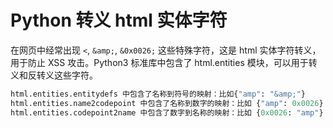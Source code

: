 # Python 转义 html 实体字符

<!--
ID: c82d042c-d200-45f1-9552-db70ecc5651d
Status: publish
Date: 2018-06-22T10:21:00
Modified: 2020-05-16T11:13:43
wp_id: 687
-->

在网页中经常出现 `<`, `&amp;`, `&0x0026;` 这些特殊字符，这是 html 实体字符转义，用于防止 XSS 攻击。Python3 标准库中包含了 html.entities 模块，可以用于转义和反转义这些字符。

```py
html.entities.entitydefs 中包含了名称到符号的映射：比如{"amp": "&amp;"}
html.entities.name2codepoint 中包含了名称到数字的映射：比如 {"amp": 0x0026}
html.entities.codepoint2name 中包含了数字到名称的映射：比如 {0x0026: "amp"}
```
